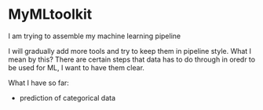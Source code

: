 # MyMLtoolkit
I am trying to assemble my machine learning pipeline

I will gradually add more tools and try to keep them in pipeline style. What I mean by this?
There are certain steps that data has to do through in oredr to be used for ML, I want to have them clear.

What I have so far:
 * prediction of categorical data
